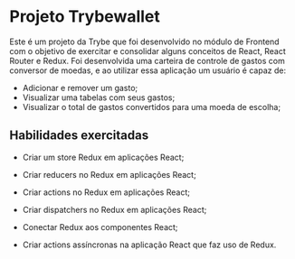 # Projeto Trybewallet

Este é um projeto da Trybe que foi desenvolvido no módulo de Frontend com o objetivo de exercitar e consolidar alguns conceitos de React, React Router e Redux.
Foi desenvolvida uma carteira de controle de gastos com conversor de moedas, e ao utilizar essa aplicação um usuário é capaz de:

- Adicionar e remover um gasto;
- Visualizar uma tabelas com seus gastos;
- Visualizar o total de gastos convertidos para uma moeda de escolha;

## Habilidades exercitadas

* Criar um store Redux em aplicações React;

* Criar reducers no Redux em aplicações React;

* Criar actions no Redux em aplicações React;

* Criar dispatchers no Redux em aplicações React;

* Conectar Redux aos componentes React;

* Criar actions assíncronas na aplicação React que faz uso de Redux.
